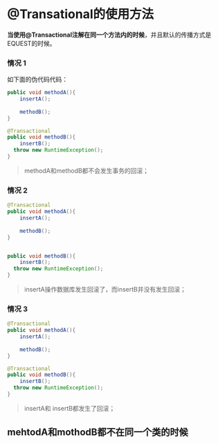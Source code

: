 # @Transational的使用方法

**当使用@Transactional注解在同一个方法内的时候**，并且默认的传播方式是EQUEST的时候。

### 情况 1

如下面的伪代码代码：

```java
public void methodA(){
	insertA();
	
	methodB();
}

@Transactional
public void methodB(){
	insertB();
  throw new RuntimeException();
}
```

> methodA和methodB都不会发生事务的回滚；

### 情况 2

```java
@Transactional
public void methodA(){
	insertA();
	
	methodB();
}


public void methodB(){
	insertB();
  throw new RuntimeException();
}
```

> insertA操作数据库发生回滚了，而insertB并没有发生回滚；

### 情况 3

```java
@Transactional
public void methodA(){
	insertA();
	
	methodB();
}

@Transactional
public void methodB(){
	insertB();
  throw new RuntimeException();
}
```

> insertA和 insertB都发生了回滚；

## **mehtodA和mothodB都不在同一个类的时候**